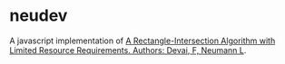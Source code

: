 # neudev
A javascript implementation of [A Rectangle-Intersection Algorithm with Limited Resource Requirements. Authors: Devai, F, Neumann L](http://ieeexplore.ieee.org/xpl/articleDetails.jsp?arnumber=5578313).
